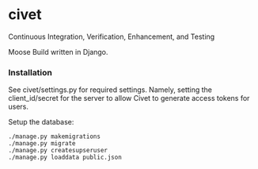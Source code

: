 # civet
Continuous Integration, Verification, Enhancement, and Testing

Moose Build written in Django.

### Installation

See civet/settings.py for required settings. Namely, setting the client_id/secret for the server to allow
Civet to generate access tokens for users.

Setup the database:

    ./manage.py makemigrations
    ./manage.py migrate
    ./manage.py createsupseruser
    ./manage.py loaddata public.json
